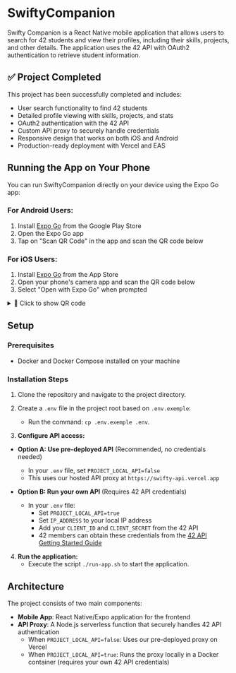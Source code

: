 # SwiftyCompanion

Swifty Companion is a React Native mobile application that allows users to search for 42 students and view their profiles, including their skills, projects, and other details. The application uses the 42 API with OAuth2 authentication to retrieve student information.

## ✅ Project Completed

This project has been successfully completed and includes:

- User search functionality to find 42 students
- Detailed profile viewing with skills, projects, and stats
- OAuth2 authentication with the 42 API
- Custom API proxy to securely handle credentials
- Responsive design that works on both iOS and Android
- Production-ready deployment with Vercel and EAS

## Running the App on Your Phone

You can run SwiftyCompanion directly on your device using the Expo Go app:

### For Android Users:

1. Install [Expo Go](https://play.google.com/store/apps/details?id=host.exp.exponent) from the Google Play Store
2. Open the Expo Go app
3. Tap on "Scan QR Code" in the app and scan the QR code below

### For iOS Users:

1. Install [Expo Go](https://apps.apple.com/app/expo-go/id982107779) from the App Store
2. Open your phone's camera app and scan the QR code below
3. Select "Open with Expo Go" when prompted

<details>
<summary>📱 Click to show QR code</summary>

![SwiftyCompanion QR Code](https://qr.expo.dev/eas-update?slug=exp&projectId=6b82f6c9-afb7-467f-ade4-ede7ace16ecf&groupId=3808e115-e155-4b8c-b9c5-3cac6bcb2820&host=u.expo.dev)

</details>

## Setup

### Prerequisites

- Docker and Docker Compose installed on your machine

### Installation Steps

1. Clone the repository and navigate to the project directory.
2. Create a `.env` file in the project root based on `.env.exemple`:

   - Run the command: `cp .env.exemple .env`.

3. **Configure API access:**

- **Option A: Use pre-deployed API** (Recommended, no credentials needed)

  - In your `.env` file, set `PROJECT_LOCAL_API=false`
  - This uses our hosted API proxy at `https://swifty-api.vercel.app`

- **Option B: Run your own API** (Requires 42 API credentials)
  - In your `.env` file:
    - Set `PROJECT_LOCAL_API=true`
    - Set `IP_ADDRESS` to your local IP address
    - Add your `CLIENT_ID` and `CLIENT_SECRET` from the 42 API
    - 42 members can obtain these credentials from the [42 API Getting Started Guide](https://api.intra.42.fr/apidoc/guides/getting_started)

4. **Run the application:**
   - Execute the script `./run-app.sh` to start the application.

## Architecture

The project consists of two main components:

- **Mobile App**: React Native/Expo application for the frontend
- **API Proxy**: A Node.js serverless function that securely handles 42 API authentication
  - When `PROJECT_LOCAL_API=false`: Uses our pre-deployed proxy on Vercel
  - When `PROJECT_LOCAL_API=true`: Runs the proxy locally in a Docker container (requires your own 42 API credentials)

